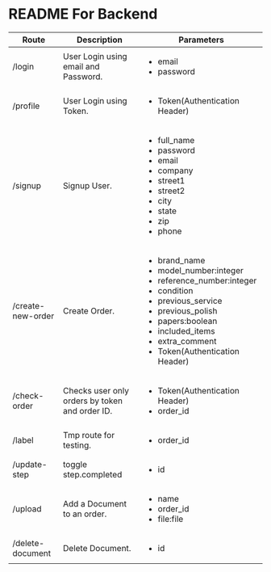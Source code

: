 # README For Backend

|Route|Description|Parameters|
|-----|-----------|----------|
|/login|User Login using email and Password.|<ul><li>email</li><li>password</li></ul>|
|/profile|User Login using Token.|<ul><li>Token(Authentication Header)</li></ul>|
|/signup|Signup User.|<ul><li>full_name</li><li>password</li><li>email</li><li>company</li><li>street1</li><li>street2</li><li>city</li><li>state</li><li>zip</li><li>phone</li></ul>|
|/create-new-order|Create Order.|<ul><li>brand_name</li><li>model_number:integer</li><li>reference_number:integer</li><li>condition</li><li>previous_service</li><li>previous_polish</li><li>papers:boolean</li><li>included_items</li><li>extra_comment</li><li>Token(Authentication Header)</li></ul>|
|/check-order|Checks user only orders by token and order ID.|<ul><li>Token(Authentication Header)</li><li>order_id</li></ul>|
|/label|Tmp route for testing.|<ul><li>order_id</li></ul>|
|/update-step|toggle step.completed|<ul><li>id</li></ul>|
|/upload|Add a Document to an order.|<ul><li>name</li></li><li>order_id</li><li>file:file</li></ul>|
|/delete-document|Delete Document.|<ul><li>id</li></ul>|
